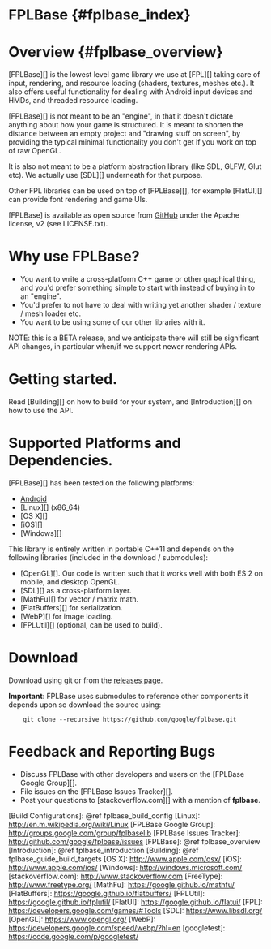 FPLBase    {#fplbase_index}
======

# Overview    {#fplbase_overview}

[FPLBase][] is the lowest level game library we use at [FPL][] taking care of
input, rendering, and resource loading (shaders, textures, meshes etc.).
It also offers useful functionality for dealing with Android input devices and
HMDs, and threaded resource loading.

[FPLBase][] is not meant to be an "engine", in that it doesn't dictate anything
about how your game is structured. It is meant to shorten the distance between
an empty project and "drawing stuff on screen", by providing the typical
minimal functionality you don't get if you work on top of raw OpenGL.

It is also not meant to be a platform abstraction library (like SDL, GLFW,
Glut etc). We actually use [SDL][] underneath for that purpose.

Other FPL libraries can be used on top of [FPLBase][], for example [FlatUI][]
can provide font rendering and game UIs.

[FPLBase] is available as open source from
[GitHub](http://github.com/google/fplbase) under the Apache license, v2
(see LICENSE.txt).

# Why use FPLBase?

   * You want to write a cross-platform C++ game or other graphical thing,
     and you'd prefer something simple to start with instead of buying in to
     an "engine".
   * You'd prefer to not have to deal with writing yet another shader / texture
     / mesh loader etc.
   * You want to be using some of our other libraries with it.

NOTE: this is a BETA release, and we anticipate there will still be
significant API changes, in particular when/if we support newer rendering APIs.

# Getting started.

Read [Building][] on how to build for your system, and [Introduction][] on how
to use the API.

# Supported Platforms and Dependencies.

[FPLBase][] has been tested on the following platforms:

   * [Android][]
   * [Linux][] (x86_64)
   * [OS X][]
   * [iOS][]
   * [Windows][]

This library is entirely written in portable C++11 and depends on the
following libraries (included in the download / submodules):

   * [OpenGL][]. Our code is written such that it works well with both ES 2 on
     mobile, and desktop OpenGL.
   * [SDL][] as a cross-platform layer.
   * [MathFu][] for vector / matrix math.
   * [FlatBuffers][] for serialization.
   * [WebP][] for image loading.
   * [FPLUtil][] (optional, can be used to build).

# Download

Download using git or from the
[releases page](http://github.com/google/fplbase/releases).

**Important**: FPLBase uses submodules to reference other components it depends
upon so download the source using:

~~~{.sh}
    git clone --recursive https://github.com/google/fplbase.git
~~~

# Feedback and Reporting Bugs

   * Discuss FPLBase with other developers and users on the
     [FPLBase Google Group][].
   * File issues on the [FPLBase Issues Tracker][].
   * Post your questions to [stackoverflow.com][] with a mention of **fplbase**.

  [Android]: http://www.android.com
  [Build Configurations]: @ref fplbase_build_config
  [Linux]: http://en.m.wikipedia.org/wiki/Linux
  [FPLBase Google Group]: http://groups.google.com/group/fplbaselib
  [FPLBase Issues Tracker]: http://github.com/google/fplbase/issues
  [FPLBase]: @ref fplbase_overview
  [Introduction]: @ref fplbase_introduction
  [Building]: @ref fplbase_guide_build_targets
  [OS X]: http://www.apple.com/osx/
  [iOS]: http://www.apple.com/ios/
  [Windows]: http://windows.microsoft.com/
  [stackoverflow.com]: http://www.stackoverflow.com
  [FreeType]: http://www.freetype.org/
  [MathFu]: https://google.github.io/mathfu/
  [FlatBuffers]: https://google.github.io/flatbuffers/
  [FPLUtil]: https://google.github.io/fplutil/
  [FlatUI]: https://google.github.io/flatui/
  [FPL]: https://developers.google.com/games/#Tools
  [SDL]: https://www.libsdl.org/
  [OpenGL]: https://www.opengl.org/
  [WebP]: https://developers.google.com/speed/webp/?hl=en
  [googletest]: https://code.google.com/p/googletest/
